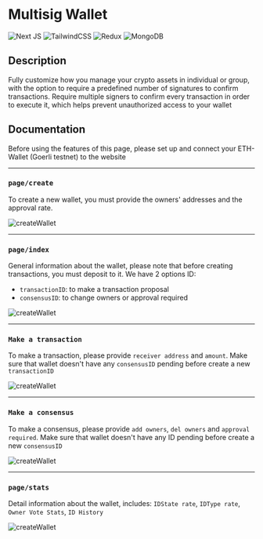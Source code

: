 # Multisig Wallet
![Next JS](https://img.shields.io/badge/Next-black?style=for-the-badge&logo=next.js&logoColor=white) ![TailwindCSS](https://img.shields.io/badge/tailwindcss-%2338B2AC.svg?style=for-the-badge&logo=tailwind-css&logoColor=white) ![Redux](https://img.shields.io/badge/redux-%23593d88.svg?style=for-the-badge&logo=redux&logoColor=white) ![MongoDB](https://img.shields.io/badge/MongoDB-%234ea94b.svg?style=for-the-badge&logo=mongodb&logoColor=white)

## Description
Fully customize how you manage your crypto assets in individual or group, with the option to require a predefined number of signatures to confirm transactions. Require multiple signers to confirm every transaction in order to execute it, which helps prevent unauthorized access to your wallet

## Documentation
Before using the features of this page, please set up and connect your ETH-Wallet (Goerli testnet) to the website

---
### `page/create`
To create a new wallet, you must provide the owners' addresses and the approval rate.

![createWallet](https://i.imgur.com/J90oBe3.png)

---
### `page/index`
General information about the wallet, please note that before creating transactions, you must deposit to it. We have 2 options ID:
- `transactionID`: to make a transaction proposal
- `consensusID`: to change owners or approval required

![createWallet](https://i.imgur.com/ueKGuG9.png)

---
### `Make a transaction`
To make a transaction, please provide `receiver address` and `amount`. Make sure that wallet doesn't have any `consensusID` pending before create a new `transactionID` 

![createWallet](https://i.imgur.com/iTwgPgA.png)

---
### `Make a consensus`
To make a consensus, please provide `add owners`, `del owners` and `approval required`. Make sure that wallet doesn't have any ID pending before create a new `consensusID` 

![createWallet](https://i.imgur.com/s8PNgye.png)

---
### `page/stats`
Detail information about the wallet, includes: `IDState rate`, `IDType rate`, `Owner Vote Stats`, `ID History`

![createWallet](https://i.imgur.com/RlMSkrM.png)
